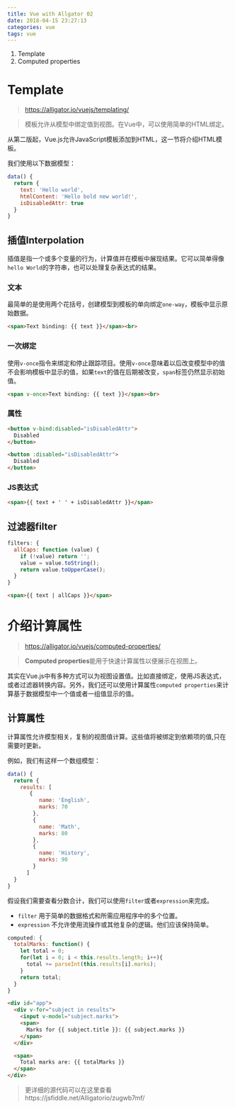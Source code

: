 ```yaml
---
title: Vue with Allgator 02
date: 2018-04-15 23:27:13
categories: vue
tags: vue
---
```


1. Template
1. Computed properties

<!-- more -->

# Template

> https://alligator.io/vuejs/templating/

> 模板允许从模型中绑定值到视图。在Vue中，可以使用简单的HTML绑定。

从第二版起，Vue.js允许JavaScript模板添加到HTML，这一节将介绍HTML模板。

我们使用以下数据模型：
```javascript
data() {
  return {
    text: 'Hello world',
    htmlContent: 'Hello bold new world!',
    isDisabledAttr: true
  }
}
```

## 插值Interpolation
插值是指一个或多个变量的行为，计算值并在模板中展现结果。它可以简单得像`hello World`的字符串，也可以处理复杂表达式的结果。

### 文本
最简单的是使用两个花括号，创建模型到模板的单向绑定`one-way`，模板中显示原始数据。
```html
<span>Text binding: {{ text }}</span><br>
```

### 一次绑定
使用`v-once`指令来绑定和停止跟踪项目。使用`v-once`意味着以后改变模型中的值不会影响模板中显示的值，如果`text`的值在后期被改变，`span`标签仍然显示初始值。
```html
<span v-once>Text binding: {{ text }}</span><br>
```

### 属性
```html
<button v-bind:disabled="isDisabledAttr">
  Disabled
</button>

<button :disabled="isDisabledAttr">
  Disabled
</button>
```

### JS表达式
```html
<span>{{ text + ' ' + isDisabledAttr }}</span>
```

## 过滤器filter
```javascript
filters: {
  allCaps: function (value) {
    if (!value) return '';
    value = value.toString();
    return value.toUpperCase();
  }
}
```
```html
<span>{{ text | allCaps }}</span>
```


# 介绍计算属性

> https://alligator.io/vuejs/computed-properties/

> **Computed properties**能用于快速计算属性以便展示在视图上。

其实在Vue.js中有多种方式可以为视图设置值。比如直接绑定，使用JS表达式，或者过滤器转换内容。另外，我们还可以使用计算属性`computed properties`来计算基于数据模型中一个值或者一组值显示的值。

## 计算属性
计算属性允许模型相关，复制的视图值计算。这些值将被绑定到依赖项的值,只在需要时更新。

例如，我们有这样一个数组模型：
```javascript
data() {
  return {
    results: [
       {
          name: 'English',
          marks: 70
        },
        {
          name: 'Math',
          marks: 80
        },
        {
          name: 'History',
          marks: 90
        }
      ]
  }
}
```

假设我们需要查看分数合计，我们可以使用`filter`或者`expression`来完成。
- `filter` 用于简单的数据格式和所需应用程序中的多个位置。
- `expression` 不允许使用流操作或其他复杂的逻辑。他们应该保持简单。

```javascript
computed: {
  totalMarks: function() {
    let total = 0;
    for(let i = 0; i < this.results.length; i++){
      total += parseInt(this.results[i].marks);
    }
    return total;
  }
}
```

```html
<div id="app">
  <div v-for="subject in results">
    <input v-model="subject.marks">
    <span>
      Marks for {{ subject.title }}: {{ subject.marks }}
    </span>
  </div>

  <span>
    Total marks are: {{ totalMarks }}
  </span>
</div>
```

> 更详细的源代码可以在这里查看https://jsfiddle.net/Alligatorio/zugwb7mf/
